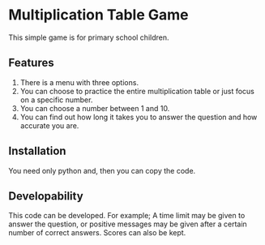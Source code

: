 # Multiplication Table Game
This simple game is for primary school children.
## Features 
1. There is a menu with three options. 
2. You can choose to practice the entire multiplication table or just focus on a specific number.
3. You can choose a number between 1 and 10.
4. You can find out how long it takes you to answer the question and how accurate you are.
## Installation
You need only python and, then you can copy the code. 
## Developability
This code can be developed. For example; A time limit may be given to answer the question, or positive messages may be given after a certain number of correct answers. Scores can also be kept.
